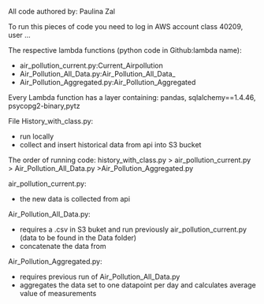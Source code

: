 All code authored by: Paulina Zal

To run this pieces of code you need to log in AWS account class 40209, user ...

The respective lambda functions (python code in Github:lambda name):<br>
  - air_pollution_current.py:Current_Airpollution<br>
  - Air_Pollution_All_Data.py:Air_Pollution_All_Data_<br>
  - Air_Pollution_Aggregated.py:Air_Pollution_Aggregated<br>

Every Lambda function has a layer containing: pandas, sqlalchemy==1.4.46, psycopg2-binary,pytz 

File History_with_class.py:
- run locally
- collect and insert historical data from api into S3 bucket

The order of running code: 
history_with_class.py > air_pollution_current.py > Air_Pollution_All_Data.py >Air_Pollution_Aggregated.py

air_pollution_current.py:
- the new data is collected from api
  
Air_Pollution_All_Data.py:
- requires a .csv in S3 buket and run previously air_pollution_current.py (data to be found in the Data folder)
- concatenate the data from 
  
Air_Pollution_Aggregated.py:
- requires previous run of Air_Pollution_All_Data.py
- aggregates the data set to one datapoint per day and calculates average value of measurements
  
